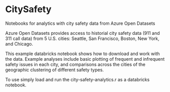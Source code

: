 # CitySafety
Notebooks for analytics with city safety data from Azure Open Datasets

Azure Open Datasets provides access to historial city safety data (911 and 311 call data) from 5 U.S. cities: Seattle, San Francisco, Boston, New York, and Chicago. 

This example databricks notebook shows how to download and work with the data. Example analyses include basic plotting of frequent and infrequent safety issues in each city, and comparisons across the cities of the geographic clustering of different safety types.

To use simply load and run the city-safety-analytics.r as a databricks notebook.
